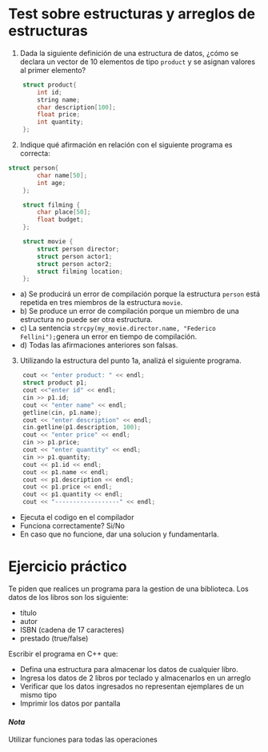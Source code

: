 # Test sobre estructuras y arreglos de estructuras
1. Dada la siguiente definición de una estructura de datos, ¿cómo se declara un vector de 10 elementos de tipo `product` y se asignan valores al primer elemento?
```cpp
    struct product{
        int id;
        string name;
        char description[100];
        float price;
        int quantity;
    };
```
2. Indique qué afirmación en relación con el siguiente programa es correcta:
```cpp
struct person{
        char name[50];
        int age;
    };

    struct filming {
        char place[50];
        float budget;
    };

    struct movie {
        struct person director;
        struct person actor1;
        struct person actor2;
        struct filming location;
    };

```

* a) Se producirá un error de compilación porque la estructura `person` está repetida
en tres miembros de la estructura `movie`.
* b) Se produce un error de compilación porque un miembro de una estructura no
puede ser otra estructura.
* c) La  sentencia `strcpy(my_movie.director.name, "Federico Fellini");`genera un error en tiempo de compilación.
* d) Todas las afirmaciones anteriores son falsas.

3. Utilizando la estructura del punto 1a, analizá el siguiente programa.
```cpp
    cout << "enter product: " << endl;
    struct product p1;
    cout <<"enter id" << endl;
    cin >> p1.id;
    cout << "enter name" << endl;
    getline(cin, p1.name);
    cout << "enter description" << endl;
    cin.getline(p1.description, 100);
    cout << "enter price" << endl;
    cin >> p1.price;
    cout << "enter quantity" << endl;
    cin >> p1.quantity;
    cout << p1.id << endl;
    cout << p1.name << endl;
    cout << p1.description << endl;
    cout << p1.price << endl;
    cout << p1.quantity << endl;
    cout << "------------------" << endl;
```
* Ejecuta el codigo en el compilador
* Funciona correctamente? Si/No
* En caso que no funcione, dar una solucion y fundamentarla.

# Ejercicio práctico
Te piden que realices un programa para la gestion de una biblioteca.
Los datos de los libros son los siguiente:
* título
* autor
* ISBN (cadena de 17 caracteres) 
* prestado (true/false)

Escribir el programa en C++ que:

* Defina una estructura para almacenar los datos de cualquier libro.
* Ingresa los datos de 2 libros por teclado y almacenarlos en un arreglo
* Verificar que los datos ingresados no representan ejemplares de un mismo tipo
* Imprimir los datos por pantalla

#### ***Nota*** 
Utilizar funciones para todas las operaciones